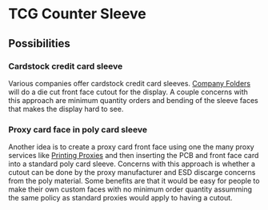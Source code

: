 # TCG Counter Sleeve

## Possibilities

### Cardstock credit card sleeve

Various companies offer cardstock credit card sleeves. [Company Folders](https://www.companyfolders.com/) will do a die cut front face cutout for the display. 
A couple concerns with this approach are minimum quantity orders and bending of the sleeve faces that makes the display hard to see.

### Proxy card face in poly card sleeve

Another idea is to create a proxy card front face using one the many proxy services like [Printing Proxies](https://www.printingproxies.com) and then inserting 
the PCB and front face card into a standard poly card sleeve. Concerns with this approach is whether a cutout can be done by the proxy manufacturer and ESD discarge
concerns from the poly material. Some benefits are that it would be easy for people to make their own custom faces with no minimum order quantity assumming the same
policy as standard proxies would apply to having a cutout.
